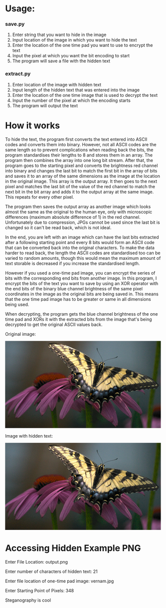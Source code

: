 # Usage:
### save.py
1. Enter string that you want to hide in the image
2. Input location of the image in which you want to hide the text
3. Enter the location of the one time pad you want to use to encrypt the text
4. Input the pixel at which you want the bit encoding to start
5. The program will save a file with the hidden text

### extract.py
1. Enter location of the image with hidden text
2. Input length of the hidden text that was entered into the image
3. Enter the location of the one time image that is used to decrypt the text
4. Input the number of the pixel at which the encoding starts
5. The program will output the text


# How it works
To hide the text, the program first converts the text entered into ASCII codes and converts them into binary. However, not all ASCII codes are the same length so to prevent complications when reading back the bits, the program standardises their lengths to 8 and stores them in an array. The program then combines the array into one long bit stream. After that, the program goes to the starting pixel and converts the brightness red channel into binary and changes the last bit to match the first bit in the array of bits and saves it to an array of the same dimensions as the image at the location in the original image. This array is the output array. It then goes to the next pixel and matches the last bit of the value of the red channel to match the next bit in the bit array and adds it to the output array at the same image. This repeats for every other pixel.

The program then saves the output array as another image which looks almost the same as the original to the human eye, only with microscopic differences (maximum absolute difference of 1) in the red channel. Unfortunately due to compression, JPGs cannot be used since the last bit is changed so it can't be read back, which is not ideal.

In the end, you are left with an image which can have the last bits extracted after a following starting point and every 8 bits would form an ASCII code that can be converted back into the original characters. To make the data harder to read back, the length the ASCII codes are standardised too can be varied to random amounts, though this would mean the maximum amount of text storable is decreased if you increase the standardised length.

However if you used a one-time pad image, you can encrypt the series of bits with the corresponding end bits from another image. In this program, I encrypt the bits of the text you want to save by using an XOR operator with the end bits of the binary blue channel brightness of the same pixel coordinates in the image as the original bits are being saved in. This means that the one time pad image has to be greater or same in all dimensions being used.

When decrypting, the program gets the blue channel brightness of the one time pad and XORs it with the extracted bits from the image that's being decrypted to get the original ASCII values back.

Original image:

![alt text](./sample.jpg "Original image")

Image with hidden text:

![alt text](./output.png "Program output")


# Accessing Hidden Example PNG
Enter File Location: output.png

Enter number of characters of hidden text: 21

Enter file location of one-time pad image: vernam.jpg

Enter Starting Point of Pixels: 348

Steganography is cool
